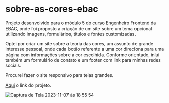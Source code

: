 # sobre-as-cores-ebac

Projeto desenvolvido para o módulo 5 do curso Engenheiro Frontend da EBAC, onde foi proposto a criação de um site sobre um tema opcional utilizando imagens, formulários, títulos e fontes customizadas.

Optei por criar um site sobre a teoria das cores, um assunto de grande interesse pessoal, onde cada botão referente a uma cor direciona para uma página com informações sobre a cor escolhida. 
Conforme orientado, inlui também um formulário de contato e um footer com link para minhas redes sociais.

Procurei fazer o site responsivo para telas grandes.

<a href="http://silviakf.com/sobre-as-cores-ebac/index.html">Aqui</a> o link do projeto.

![Captura de Tela 2023-11-07 às 18 55 54](https://github.com/SilviaKF/sobre-as-cores-ebac/assets/140977249/702098af-69bb-4885-bdb8-1639afb5d5fc)
